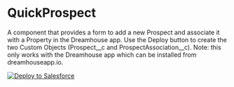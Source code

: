 # QuickProspect

A component that provides a form to add a new Prospect and associate it with a Property in the Dreamhouse app. Use the Deploy button to create the two Custom Objects (Prospect__c and ProspectAssociation__c). Note: this only works with the Dreamhouse app which can be installed from dreamhouseapp.io.

<a href="https://githubsfdeploy.herokuapp.com?owner=garazi&repo=QuickProspect">
  <img alt="Deploy to Salesforce"
       src="https://raw.githubusercontent.com/afawcett/githubsfdeploy/master/deploy.png">
</a>
